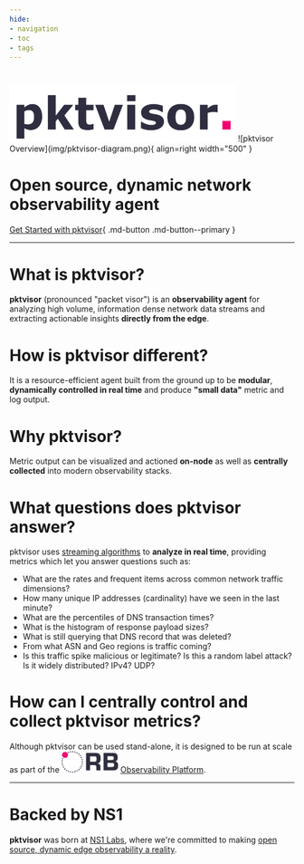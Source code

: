 ```yaml
---
hide:
- navigation
- toc
- tags
---
```


<h1></h1>
<img src="img/pktvisor-header.png" alt="pktvisor" width="400"/>
![pktvisor Overview](img/pktvisor-diagram.png){ align=right width="500" }

# Open source, dynamic network observability agent

[Get Started with pktvisor](install/){ .md-button .md-button--primary }


***

# What is pktvisor?
**pktvisor** (pronounced "packet visor") is an **observability agent** for analyzing high volume, information dense network data streams and extracting actionable insights **directly from the edge**.

# How is pktvisor different?
It is a resource-efficient agent built from the ground up to be **modular**, **dynamically controlled in real time** and produce **"small data"** metric and log output. 

# Why pktvisor?
Metric output can be visualized and actioned **on-node** as well as **centrally collected** into modern observability stacks.

# What questions does pktvisor answer?
pktvisor uses <a href="https://en.wikipedia.org/wiki/Streaming_algorithm">streaming algorithms</a> to **analyze in real time**, providing metrics which let you answer questions such as:

 * What are the rates and frequent items across common network traffic dimensions?
 * How many unique IP addresses (cardinality) have we seen in the last minute?
 * What are the percentiles of DNS transaction times? 
 * What is the histogram of response payload sizes?
 * What is still querying that DNS record that was deleted?
 * From what ASN and Geo regions is traffic coming?
 * Is this traffic spike malicious or legitimate? Is this a random label attack? Is it widely distributed? IPv4? UDP? 

# How can I centrally control and collect pktvisor metrics?
Although pktvisor can be used stand-alone, it is designed to be run at scale as part of the <a href="https://getorb.io"><img src="img/ORB-logo-black@3x.png" alt="pktvisor" width="100"/></a>
<a href="https://getorb.io">Observability Platform</a>.
***

# Backed by NS1
**pktvisor** was born at [NS1 Labs](https://ns1.com/labs), where we're
committed to making [open source, dynamic edge observability a reality](https://ns1.com/blog/orb-a-new-paradigm-for-dynamic-edge-observability).

